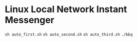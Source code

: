 # Linux Local Network Instant Messenger
`sh auto_first.sh`
`sh auto_second.sh`
`sh auto_third.sh`
`./bbq`
